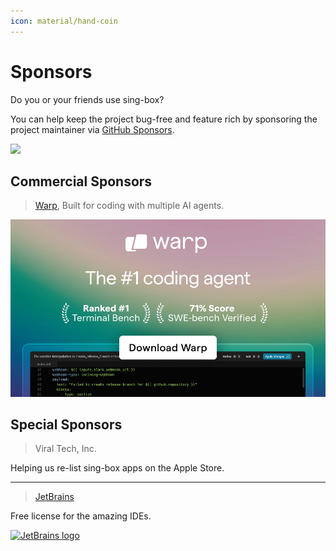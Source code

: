 ```yaml
---
icon: material/hand-coin
---
```


# Sponsors

Do you or your friends use sing-box?

You can help keep the project bug-free and feature rich by sponsoring
the project maintainer via [GitHub Sponsors](https://github.com/sponsors/nekohasekai).

![](https://nekohasekai.github.io/sponsor-images/sponsors.svg)

## Commercial Sponsors

> [Warp](https://go.warp.dev/sing-box), Built for coding with multiple AI agents.

[![](https://github.com/warpdotdev/brand-assets/raw/refs/heads/main/Github/Sponsor/Warp-Github-LG-02.png)](https://go.warp.dev/sing-box)

## Special Sponsors

> Viral Tech, Inc.

Helping us re-list sing-box apps on the Apple Store.

---

> [JetBrains](https://www.jetbrains.com)

Free license for the amazing IDEs.

[![JetBrains logo](https://resources.jetbrains.com/storage/products/company/brand/logos/jetbrains.svg)](https://www.jetbrains.com)
